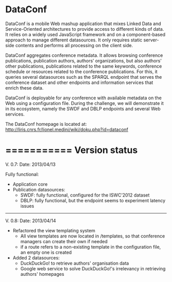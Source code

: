 DataConf
========

DataConf is a mobile Web mashup application that mixes Linked Data and Service-Oriented architectures to provide access to different kinds of data. It relies on a widely used JavaScript framework and on a component-based approach to manage different datasources. It only requires static server-side contents and performs all processing on the client side.

DataConf aggregates conference metadata. It allows browsing conference publications, publication authors, authors’ organizations, but also authors’ other publications, publications related to the same keywords, conference schedule or resources related to the conference publications. For this, it queries several datasources such as the SPARQL endpoint that serves the conference dataset and other endpoints and information services that enrich these data.

DataConf is deployable for any conference with available metadata on the Web using a configuration file. During the challenge, we will demonstrate it in its ecosystem, namely the SWDF and DBLP endpoints and several Web services.

The DataConf homepage is located at: http://liris.cnrs.fr/lionel.medini/wiki/doku.php?id=dataconf

===========
Version status
===========
V. 0.7: 
Date: 2013/04/13

Fully functional:
  * Application core
  * Publication datasources:
    * SWDF: fully functional, configured for the ISWC’2012 dataset
    * DBLP: fully functional, but the endpoint seems to experiment latency issues

---------
V. 0.8:
Date: 2013/04/14

  * Refactored the view templating system
    * All view templates are now located in /templates, so that conference managers can create their own if needed
    * if a route refers to a non-existing template in the configuration file, an empty one is created
  * Added 2 datasources:
    * DuckDuckGo! to retrieve authors' organisation data
    * Google web service to solve DuckDuckGo!'s irrelevancy in retrieving authors' homepages
